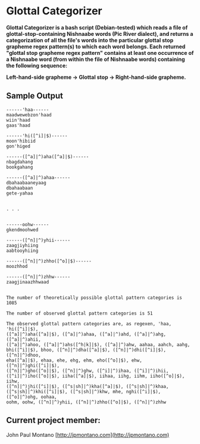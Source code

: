 # Glottal Categorizer

**Glottal Categorizer is a bash script (Debian-tested) which reads a file of glottal-stop-containing Nishnaabe words (Pic River dialect), and returns a categorization of all the file's words into the particular glottal stop grapheme regex pattern(s) to which each word belongs. Each returned "glottal stop grapheme regex pattern" contains at least one occurrence of a Nishnaabe word (from within the file of Nishnaabe words) containing the following sequence:**

**Left-hand-side grapheme -> Glottal stop -> Right-hand-side grapheme.**

## Sample Output

```
------'haa------
maadwewebzon'haad
wiin'haad
gaas'haad

------'hi([^i]|$)------
moon'hibiid
gon'higed

------([^a]|^)aha([^a]|$)------
nbagdahang
bookgahang

------([^a]|^)ahaa------
dbahaabaaneyaag
dbahaabaan
gete-yahaa


. . .


------oohw------
gkendmoohwed

------([^n]|^)yhii------
zaagjiyhiing
aabtooyhiing

------([^n]|^)zhho([^o]|$)------
moozhhod

------([^n]|^)zhhw------
zaagjinaazhhwaad


The number of theoretically possible glottal pattern categories is 1085

The number of observed glottal pattern categories is 51

The observed glottal pattern categories are, as regexen, 'haa, 'hi([^i]|$),
([^a]|^)aha([^a]|$), ([^a]|^)ahaa, ([^a]|^)ahd, ([^a]|^)ahg, ([^a]|^)ahii,
([^a]|^)ahoo, ([^a]|^)ahs([^h|k]|$), ([^a]|^)ahw, aahaa, aahch, aahg,
bhi([^i]|$), bhoo, ([^n]|^)dha([^a]|$), ([^n]|^)dhi([^i]|$), ([^n]|^)dhoo,
eha([^a]|$), ehaa, ehe, ehg, ehm, eho([^o]|$), ehw, ([^n]|^)ghi([^i]|$),
([^n]|^)gho([^o]|$), ([^n]|^)ghw, ([^i]|^)ihaa, ([^i]|^)ihii,
([^i]|^)iho([^o]|$), iiha([^a]|$), iihaa, iihg, iihm, iiho([^o]|$), iihw,
([^n]|^)jhi([^i]|$), ([^s|sh]|^)kha([^a]|$), ([^s|sh]|^)khaa,
([^s|sh]|^)khi([^i]|$), ([^s|sh]|^)khw, mhe, nghi([^i]|$), ([^o]|^)ohg, oohaa,
oohm, oohw, ([^n]|^)yhii, ([^n]|^)zhho([^o]|$), ([^n]|^)zhhw
```



## Current project member:

John Paul Montano
[http://jpmontano.com](http://jpmontano.com)
